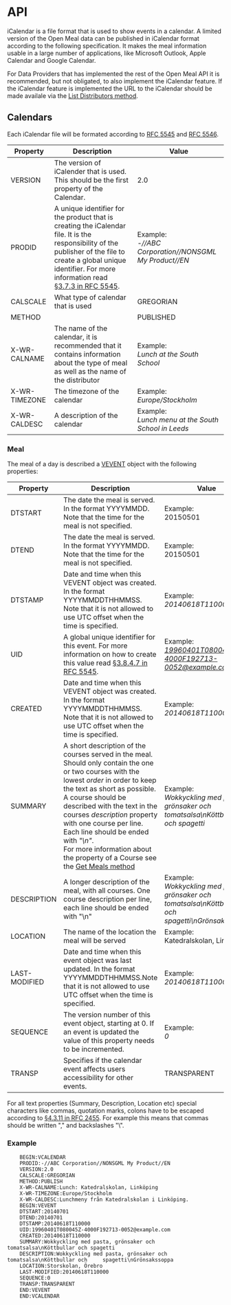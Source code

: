 # API

iCalendar is a file format that is used to show events in a calendar. A limited version of the Open Meal data can be published in iCalendar format according to the following specification. It makes the meal information usable in a large number of applications, like Microsoft Outlook, Apple Calendar and Google Calendar.

For Data Providers that has implemented the rest of the Open Meal API it is recommended, but not obligated, to also implement the iCalendar feature. If the iCalendar feature is implemented the URL to the iCalendar should be made availale via the [List Distributors method](/doc/list-distributors.html).

## Calendars

Each iCalendar file will be formated according to [RFC 5545](http://tools.ietf.org/html/rfc5545) and [RFC 5546](http://tools.ietf.org/html/rfc5546).

| Property      | Description                                                                                                                                                                                                                                                            | Value                                                      |
| ------------- | ---------------------------------------------------------------------------------------------------------------------------------------------------------------------------------------------------------------------------------------------------------------------- | ---------------------------------------------------------- |
| VERSION       | The version of iCalender that is used. This should be the first property of the Calendar.                                                                                                                                                                              | 2.0                                                        |
| PRODID        | A unique identifier for the product that is creating the iCalendar file. It is the responsibility of the publisher of the file to create a global unique identifier. For more information read [§3.7.3 in RFC 5545](http://tools.ietf.org/html/rfc5545#section-3.7.3). | Example:<br />_-//ABC Corporation//NONSGML My Product//EN_ |
| CALSCALE      | What type of calendar that is used                                                                                                                                                                                                                                     | GREGORIAN                                                  |
| METHOD        |                                                                                                                                                                                                                                                                        | PUBLISHED                                                  |
| X-WR-CALNAME  | The name of the calendar, it is recommended that it contains information about the type of meal as well as the name of the distributor                                                                                                                                 | Example:<br />_Lunch at the South School_                  |
| X-WR-TIMEZONE | The timezone of the calendar                                                                                                                                                                                                                                           | Example:<br />_Europe/Stockholm_                           |
| X-WR-CALDESC  | A description of the calendar                                                                                                                                                                                                                                          | Example:<br />_Lunch menu at the South School in Leeds_    |

### Meal

The meal of a day is described a [VEVENT](http://tools.ietf.org/html/rfc5545#section-3.6.1) object with the following properties:

| Property      | Description                                                                                                                                                                                                                                                                                                                                                                                                                          | Value                                                                                                   |
| ------------- | ------------------------------------------------------------------------------------------------------------------------------------------------------------------------------------------------------------------------------------------------------------------------------------------------------------------------------------------------------------------------------------------------------------------------------------ | ------------------------------------------------------------------------------------------------------- |
| DTSTART       | The date the meal is served. In the format YYYYMMDD. Note that the time for the meal is not specified.                                                                                                                                                                                                                                                                                                                               | Example:<br />20150501                                                                                  |
| DTEND         | The date the meal is served. In the format YYYYMMDD. Note that the time for the meal is not specified.                                                                                                                                                                                                                                                                                                                               | Example:<br />20150501                                                                                  |
| DTSTAMP       | Date and time when this VEVENT object was created. In the format YYYYMMDDTHHMMSS. Note that it is not allowed to use UTC offset when the time is specified.                                                                                                                                                                                                                                                                          | Example:<br />_20140618T110000_                                                                         |
| UID           | A global unique identifier for this event. For more information on how to create this value read [§3.8.4.7 in RFC 5545](http://tools.ietf.org/html/rfc5545#section-3.8.4.7).                                                                                                                                                                                                                                                         | Example:<br />*19960401T080045Z-4000F192713-0052@example.com*                                           |
| CREATED       | Date and time when this VEVENT object was created. In the format YYYYMMDDTHHMMSS. Note that it is not allowed to use UTC offset when the time is specified.                                                                                                                                                                                                                                                                          | Example:<br />_20140618T110000_                                                                         |
| SUMMARY       | A short description of the courses served in the meal. Should only contain the one or two courses with the lowest _order_ in order to keep the text as short as possible. A course should be described with the text in the courses _description_ property with one course per line. Each line should be ended with _"\n"_.<br />For more information about the property of a Course see the [Get Meals method](/doc/get-meals.html) | Example:<br />_Wokkyckling med pasta, grönsaker och tomatsalsa\nKöttbullar och spagetti_                |
| DESCRIPTION   | A longer description of the meal, with all courses. One course description per line, each line should be ended with "\n"                                                                                                                                                                                                                                                                                                             | Example:<br />_Wokkyckling med pasta, grönsaker och tomatsalsa\nKöttbullar och spagetti\nGrönsakssoppa_ |
| LOCATION      | The name of the location the meal will be served                                                                                                                                                                                                                                                                                                                                                                                     | Example:<br />Katedralskolan, Linköping                                                                 |
| LAST-MODIFIED | Date and time when this event object was last updated. In the format YYYYMMDDTHHMMSS.Note that it is not allowed to use UTC offset when the time is specified.                                                                                                                                                                                                                                                                       | Example:<br />_20140618T110000_                                                                         |
| SEQUENCE      | The version number of this event object, starting at 0. If an event is updated the value of this property needs to be incremented.                                                                                                                                                                                                                                                                                                   | Example:<br />_0_                                                                                       |
| TRANSP        | Specifies if the calendar event affects users accessibility for other events.                                                                                                                                                                                                                                                                                                                                                        | TRANSPARENT                                                                                             |

For all text properties (Summary, Description, Location etc) special characters like commas, quotation marks, colons have to be escaped according to [§4.3.11 in RFC 2455](https://www.ietf.org/rfc/rfc2445.txt). For example this means that commas should be written "\," and backslashes "\\".

### Example

```
    BEGIN:VCALENDAR
    PRODID:-//ABC Corporation//NONSGML My Product//EN
    VERSION:2.0
    CALSCALE:GREGORIAN
    METHOD:PUBLISH
    X-WR-CALNAME:Lunch: Katedralskolan, Linköping
    X-WR-TIMEZONE:Europe/Stockholm
    X-WR-CALDESC:Lunchmeny från Katedralskolan i Linköping.
    BEGIN:VEVENT
    DTSTART:20140701
    DTEND:20140701
    DTSTAMP:20140618T110000
    UID:19960401T080045Z-4000F192713-0052@example.com
    CREATED:20140618T110000
    SUMMARY:Wokkyckling med pasta, grönsaker och tomatsalsa\nKöttbullar och spagetti
    DESCRIPTION:Wokkyckling med pasta, grönsaker och tomatsalsa\nKöttbullar och     spagetti\nGrönsakssoppa
    LOCATION:Storskolan, Örebro
    LAST-MODIFIED:20140618T110000
    SEQUENCE:0
    TRANSP:TRANSPARENT
    END:VEVENT
    END:VCALENDAR
```
